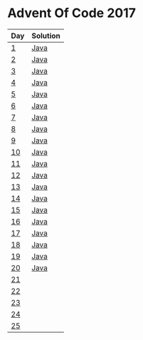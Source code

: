 # Advent Of Code 2017
| Day        | Solution      |
| ---------------- | ------------- |
| [1](http://adventofcode.com/2017/day/1) | [Java](https://github.com/oknowles/adventOfCode2017/blob/master/src/main/java/com/oliver/adventofcode/Day1.java) |
| [2](http://adventofcode.com/2017/day/2) | [Java](https://github.com/oknowles/adventOfCode2017/blob/master/src/main/java/com/oliver/adventofcode/Day2.java) |
| [3](http://adventofcode.com/2017/day/3) | [Java](https://github.com/oknowles/adventOfCode2017/blob/master/src/main/java/com/oliver/adventofcode/Day3.java) |
| [4](http://adventofcode.com/2017/day/4) | [Java](https://github.com/oknowles/adventOfCode2017/blob/master/src/main/java/com/oliver/adventofcode/Day4.java) |
| [5](http://adventofcode.com/2017/day/5) | [Java](https://github.com/oknowles/adventOfCode2017/blob/master/src/main/java/com/oliver/adventofcode/Day5.java) |
| [6](http://adventofcode.com/2017/day/6) | [Java](https://github.com/oknowles/adventOfCode2017/blob/master/src/main/java/com/oliver/adventofcode/Day6.java) |
| [7](http://adventofcode.com/2017/day/7) | [Java](https://github.com/oknowles/adventOfCode2017/blob/master/src/main/java/com/oliver/adventofcode/Day7.java) |
| [8](http://adventofcode.com/2017/day/8) | [Java](https://github.com/oknowles/adventOfCode2017/blob/master/src/main/java/com/oliver/adventofcode/Day8.java) |
| [9](http://adventofcode.com/2017/day/9) | [Java](https://github.com/oknowles/adventOfCode2017/blob/master/src/main/java/com/oliver/adventofcode/Day9.java) |
| [10](http://adventofcode.com/2017/day/10) | [Java](https://github.com/oknowles/adventOfCode2017/blob/master/src/main/java/com/oliver/adventofcode/Day10.java) |
| [11](http://adventofcode.com/2017/day/11) | [Java](https://github.com/oknowles/adventOfCode2017/blob/master/src/main/java/com/oliver/adventofcode/Day11.java) |
| [12](http://adventofcode.com/2017/day/12) | [Java](https://github.com/oknowles/adventOfCode2017/blob/master/src/main/java/com/oliver/adventofcode/Day12.java) |
| [13](http://adventofcode.com/2017/day/13) | [Java](https://github.com/oknowles/adventOfCode2017/blob/master/src/main/java/com/oliver/adventofcode/Day13.java) |
| [14](http://adventofcode.com/2017/day/14) | [Java](https://github.com/oknowles/adventOfCode2017/blob/master/src/main/java/com/oliver/adventofcode/Day14.java) |
| [15](http://adventofcode.com/2017/day/15) | [Java](https://github.com/oknowles/adventOfCode2017/blob/master/src/main/java/com/oliver/adventofcode/Day15.java) |
| [16](http://adventofcode.com/2017/day/16) | [Java](https://github.com/oknowles/adventOfCode2017/blob/master/src/main/java/com/oliver/adventofcode/Day16.java) |
| [17](http://adventofcode.com/2017/day/17) | [Java](https://github.com/oknowles/adventOfCode2017/blob/master/src/main/java/com/oliver/adventofcode/Day17.java) |
| [18](http://adventofcode.com/2017/day/18) | [Java](https://github.com/oknowles/adventOfCode2017/blob/master/src/main/java/com/oliver/adventofcode/Day18.java) |
| [19](http://adventofcode.com/2017/day/19) | [Java](https://github.com/oknowles/adventOfCode2017/blob/master/src/main/java/com/oliver/adventofcode/Day19.java) |
| [20](http://adventofcode.com/2017/day/20) | [Java](https://github.com/oknowles/adventOfCode2017/blob/master/src/main/java/com/oliver/adventofcode/Day20.java) |
| [21](http://adventofcode.com/2017/day/21) |  |
| [22](http://adventofcode.com/2017/day/22) |  |
| [23](http://adventofcode.com/2017/day/23) |  |
| [24](http://adventofcode.com/2017/day/24) |  |
| [25](http://adventofcode.com/2017/day/25) |  |
